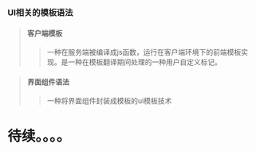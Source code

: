 ### UI相关的模板语法 ###

> #### 客户端模板 ####
> > 一种在服务端被编译成js函数，运行在客户端环境下的前端模板实现。是一种在模板翻译期间处理的一种用户自定义标记。

> #### 界面组件语法 ####
> > 一种将界面组件封装成模板的ui模板技术




# 待续。。。。 #